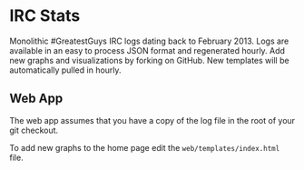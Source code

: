 IRC Stats
=========

Monolithic #GreatestGuys IRC logs dating back to February 2013. Logs are
available in an easy to process JSON format and regenerated hourly. Add new
graphs and visualizations by forking on GitHub. New templates will be
automatically pulled in hourly.

Web App
-------

The web app assumes that you have a copy of the log file in the root of your git
checkout.

To add new graphs to the home page edit the `web/templates/index.html` file.
